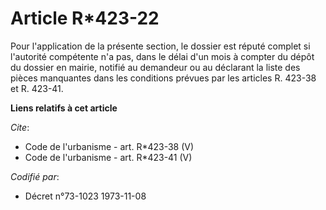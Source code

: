 # Article R*423-22

Pour l'application de la présente section, le dossier est réputé complet si l'autorité compétente n'a pas, dans le délai d'un
mois à compter du dépôt du dossier en mairie, notifié au demandeur ou au déclarant la liste des pièces manquantes dans les
conditions prévues par les articles R. 423-38 et R. 423-41.

**Liens relatifs à cet article**

_Cite_:

  - Code de l'urbanisme - art. R*423-38 (V)
  - Code de l'urbanisme - art. R*423-41 (V)

_Codifié par_:

  - Décret n°73-1023 1973-11-08
